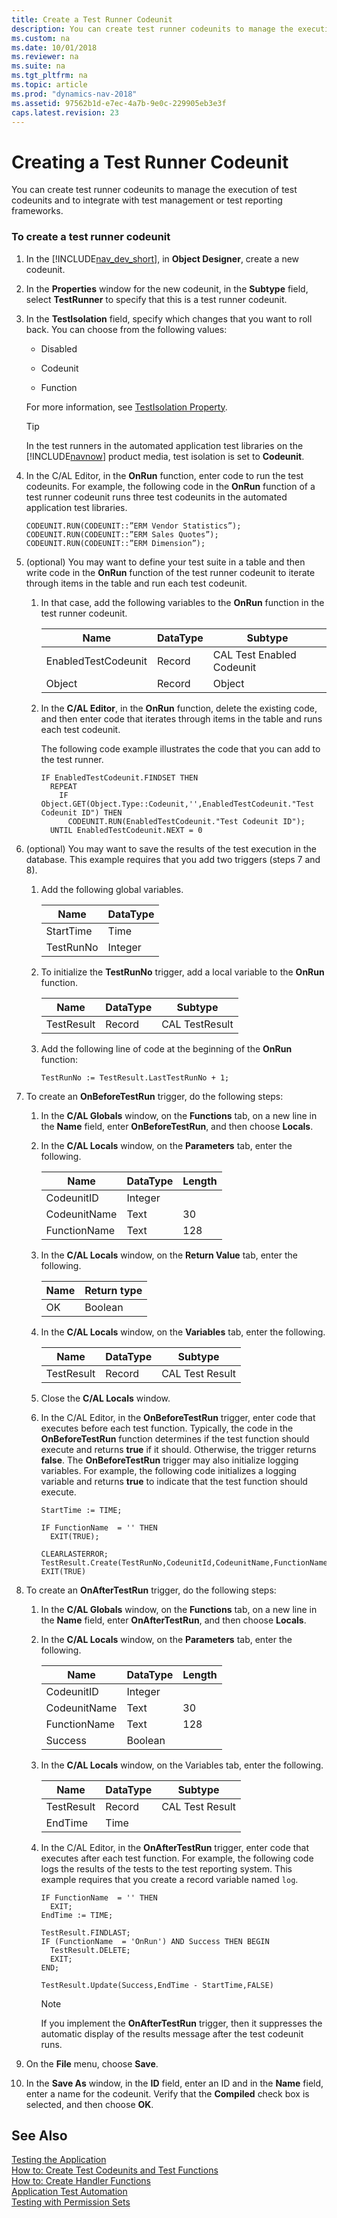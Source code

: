 ```yaml
---
title: Create a Test Runner Codeunit
description: You can create test runner codeunits to manage the execution of test codeunits and to integrate with test management or test reporting frameworks.
ms.custom: na
ms.date: 10/01/2018
ms.reviewer: na
ms.suite: na
ms.tgt_pltfrm: na
ms.topic: article
ms.prod: "dynamics-nav-2018"
ms.assetid: 97562b1d-e7ec-4a7b-9e0c-229905eb3e3f
caps.latest.revision: 23
---
```

# Creating a Test Runner Codeunit
You can create test runner codeunits to manage the execution of test codeunits and to integrate with test management or test reporting frameworks.  

### To create a test runner codeunit  

1.  In the [!INCLUDE[nav_dev_short](includes/nav_dev_short_md.md)], in **Object Designer**, create a new codeunit.  

2.  In the **Properties** window for the new codeunit, in the **Subtype** field, select **TestRunner** to specify that this is a test runner codeunit.  

3.  In the **TestIsolation** field, specify which changes that you want to roll back. You can choose from the following values:  

    -   Disabled  

    -   Codeunit  

    -   Function  

     For more information, see [TestIsolation Property](TestIsolation-Property.md).  

    > [!TIP]  
    >  In the test runners in the automated application test libraries on the [!INCLUDE[navnow](includes/navnow_md.md)] product media, test isolation is set to **Codeunit**.  

4.  In the C/AL Editor, in the **OnRun** function, enter code to run the test codeunits. For example, the following code in the **OnRun** function of a test runner codeunit runs three test codeunits in the automated application test libraries.  

    ```  
    CODEUNIT.RUN(CODEUNIT::”ERM Vendor Statistics”);   
    CODEUNIT.RUN(CODEUNIT::”ERM Sales Quotes”);   
    CODEUNIT.RUN(CODEUNIT::”ERM Dimension”);   
    ```  

5.  \(optional\) You may want to define your test suite in a table and then write code in the **OnRun** function of the test runner codeunit to iterate through items in the table and run each test codeunit.  

    1.  In that case, add the following variables to the **OnRun** function in the test runner codeunit.  

        |Name|DataType|Subtype|  
        |----------|--------------|-------------|  
        |EnabledTestCodeunit|Record|CAL Test Enabled Codeunit|  
        |Object|Record|Object|  

    2.  In the **C/AL Editor**, in the **OnRun** function, delete the existing code, and then enter code that iterates through items in the table and runs each test codeunit.  

         The following code example illustrates the code that you can add to the test runner.  

        ```  
        IF EnabledTestCodeunit.FINDSET THEN  
          REPEAT  
            IF Object.GET(Object.Type::Codeunit,'',EnabledTestCodeunit."Test Codeunit ID") THEN  
              CODEUNIT.RUN(EnabledTestCodeunit."Test Codeunit ID");  
          UNTIL EnabledTestCodeunit.NEXT = 0  

        ```  

6.  \(optional\) You may want to save the results of the test execution in the database. This example requires that you add two triggers \(steps 7 and 8\).  

    1.  Add the following global variables.  

        |Name|DataType|  
        |----------|--------------|  
        |StartTime|Time|  
        |TestRunNo|Integer|  

    2.  To initialize the **TestRunNo** trigger, add a local variable to the **OnRun** function.  

        |Name|DataType|Subtype|  
        |----------|--------------|-------------|  
        |TestResult|Record|CAL TestResult|  

    3.  Add the following line of code at the beginning of the **OnRun** function:  

        ```  
        TestRunNo := TestResult.LastTestRunNo + 1;  
        ```  

7.  To create an **OnBeforeTestRun** trigger, do the following steps:  

    1.  In the **C/AL Globals** window, on the **Functions** tab, on a new line in the **Name** field, enter **OnBeforeTestRun**, and then choose **Locals**.  

    2.  In the **C/AL Locals** window, on the **Parameters** tab, enter the following.  

        |Name|DataType|Length|  
        |----------|--------------|------------|  
        |CodeunitID|Integer||  
        |CodeunitName|Text|30|  
        |FunctionName|Text|128|  

    3.  In the **C/AL Locals** window, on the **Return Value** tab, enter the following.  

        |Name|Return type|  
        |----------|-----------------|  
        |OK|Boolean|  

    4.  In the **C/AL Locals** window, on the **Variables** tab, enter the following.  

        |Name|DataType|Subtype|  
        |----------|--------------|-------------|  
        |TestResult|Record|CAL Test Result|  

    5.  Close the **C/AL Locals** window.  

    6.  In the C/AL Editor, in the **OnBeforeTestRun** trigger, enter code that executes before each test function. Typically, the code in the **OnBeforeTestRun** function determines if the test function should execute and returns **true** if it should. Otherwise, the trigger returns **false**. The **OnBeforeTestRun** trigger may also initialize logging variables. For example, the following code initializes a logging variable and returns **true** to indicate that the test function should execute.  

        ```  
        StartTime := TIME;  

        IF FunctionName  = '' THEN  
          EXIT(TRUE);  

        CLEARLASTERROR;  
        TestResult.Create(TestRunNo,CodeunitId,CodeunitName,FunctionName);  
        EXIT(TRUE)  
        ```  

8.  To create an **OnAfterTestRun** trigger, do the following steps:  

    1.  In the **C/AL Globals** window, on the **Functions** tab, on a new line in the **Name** field, enter **OnAfterTestRun**, and then choose **Locals**.  

    2.  In the **C/AL Locals** window, on the **Parameters** tab, enter the following.  

        |Name|DataType|Length|  
        |----------|--------------|------------|  
        |CodeunitID|Integer||  
        |CodeunitName|Text|30|  
        |FunctionName|Text|128|  
        |Success|Boolean||  

    3.  In the **C/AL Locals** window, on the Variables tab, enter the following.  

        |Name|DataType|Subtype|  
        |----------|--------------|-------------|  
        |TestResult|Record|CAL Test Result|  
        |EndTime|Time||  

    4.  In the C/AL Editor, in the **OnAfterTestRun** trigger, enter code that executes after each test function. For example, the following code logs the results of the tests to the test reporting system. This example requires that you create a record variable named `log`.  

        ```  
        IF FunctionName  = '' THEN  
          EXIT;  
        EndTime := TIME;  

        TestResult.FINDLAST;  
        IF (FunctionName  = 'OnRun') AND Success THEN BEGIN  
          TestResult.DELETE;  
          EXIT;  
        END;  

        TestResult.Update(Success,EndTime - StartTime,FALSE)  
        ```  

        > [!NOTE]  
        >  If you implement the **OnAfterTestRun** trigger, then it suppresses the automatic display of the results message after the test codeunit runs.  

9. On the **File** menu, choose **Save**.  

10. In the **Save As** window, in the **ID** field, enter an ID and in the **Name** field, enter a name for the codeunit. Verify that the **Compiled** check box is selected, and then choose **OK**.  

## See Also  
 [Testing the Application](Testing-the-Application.md)   
 [How to: Create Test Codeunits and Test Functions](How-to--Create-Test-Codeunits-and-Test-Functions.md)   
 [How to: Create Handler Functions](How-to--Create-Handler-Functions.md)   
 [Application Test Automation](Application-Test-Automation.md)  
[Testing with Permission Sets](testing-permissionsets.md)  
